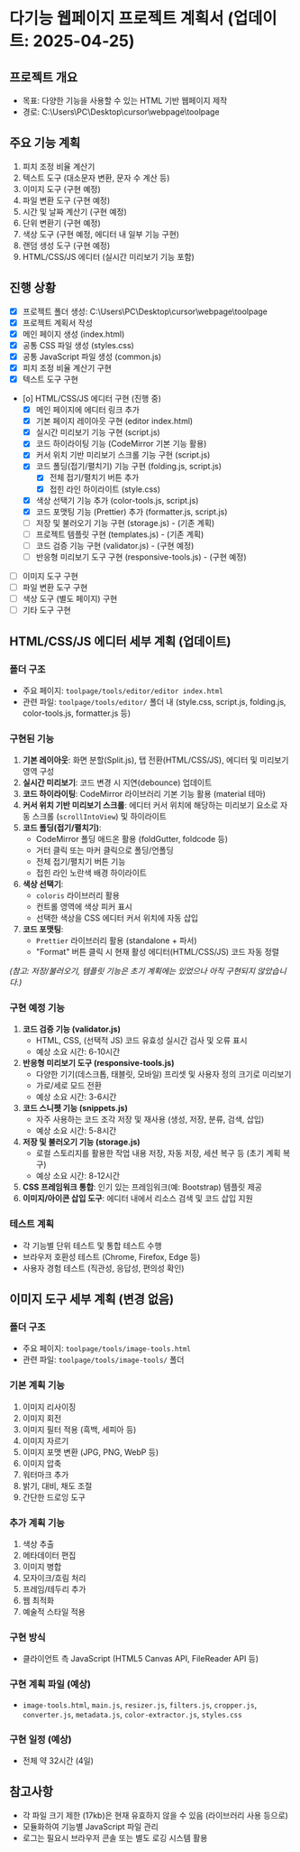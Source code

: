 # 다기능 웹페이지 프로젝트 계획서 (업데이트: 2025-04-25)

## 프로젝트 개요
- 목표: 다양한 기능을 사용할 수 있는 HTML 기반 웹페이지 제작
- 경로: C:\Users\PC\Desktop\cursor\webpage\toolpage

## 주요 기능 계획
1.  피치 조정 비율 계산기
2.  텍스트 도구 (대소문자 변환, 문자 수 계산 등)
3.  이미지 도구 (구현 예정)
4.  파일 변환 도구 (구현 예정)
5.  시간 및 날짜 계산기 (구현 예정)
6.  단위 변환기 (구현 예정)
7.  색상 도구 (구현 예정, 에디터 내 일부 기능 구현)
8.  랜덤 생성 도구 (구현 예정)
9.  HTML/CSS/JS 에디터 (실시간 미리보기 기능 포함)

## 진행 상황
- [x] 프로젝트 폴더 생성: C:\Users\PC\Desktop\cursor\webpage\toolpage
- [x] 프로젝트 계획서 작성
- [x] 메인 페이지 생성 (index.html)
- [x] 공통 CSS 파일 생성 (styles.css)
- [x] 공통 JavaScript 파일 생성 (common.js)
- [x] 피치 조정 비율 계산기 구현
- [x] 텍스트 도구 구현
- [o] HTML/CSS/JS 에디터 구현 (진행 중)
    - [x] 메인 페이지에 에디터 링크 추가
    - [x] 기본 페이지 레이아웃 구현 (editor index.html)
    - [x] 실시간 미리보기 기능 구현 (script.js)
    - [x] 코드 하이라이팅 기능 (CodeMirror 기본 기능 활용)
    - [x] 커서 위치 기반 미리보기 스크롤 기능 구현 (script.js)
    - [x] 코드 폴딩(접기/펼치기) 기능 구현 (folding.js, script.js)
        - [x] 전체 접기/펼치기 버튼 추가
        - [x] 접힌 라인 하이라이트 (style.css)
    - [x] 색상 선택기 기능 추가 (color-tools.js, script.js)
    - [x] 코드 포맷팅 기능 (Prettier) 추가 (formatter.js, script.js)
    - [ ] 저장 및 불러오기 기능 구현 (storage.js) - (기존 계획)
    - [ ] 프로젝트 템플릿 구현 (templates.js) - (기존 계획)
    - [ ] 코드 검증 기능 구현 (validator.js) - (구현 예정)
    - [ ] 반응형 미리보기 도구 구현 (responsive-tools.js) - (구현 예정)
- [ ] 이미지 도구 구현
- [ ] 파일 변환 도구 구현
- [ ] 색상 도구 (별도 페이지) 구현
- [ ] 기타 도구 구현

## HTML/CSS/JS 에디터 세부 계획 (업데이트)

### 폴더 구조
- 주요 페이지: `toolpage/tools/editor/editor index.html`
- 관련 파일: `toolpage/tools/editor/` 폴더 내 (style.css, script.js, folding.js, color-tools.js, formatter.js 등)

### 구현된 기능
1.  **기본 레이아웃**: 화면 분할(Split.js), 탭 전환(HTML/CSS/JS), 에디터 및 미리보기 영역 구성
2.  **실시간 미리보기**: 코드 변경 시 지연(debounce) 업데이트
3.  **코드 하이라이팅**: CodeMirror 라이브러리 기본 기능 활용 (material 테마)
4.  **커서 위치 기반 미리보기 스크롤**: 에디터 커서 위치에 해당하는 미리보기 요소로 자동 스크롤 (`scrollIntoView`) 및 하이라이트
5.  **코드 폴딩(접기/펼치기)**:
    * CodeMirror 폴딩 애드온 활용 (foldGutter, foldcode 등)
    * 거터 클릭 또는 마커 클릭으로 폴딩/언폴딩
    * 전체 접기/펼치기 버튼 기능
    * 접힌 라인 노란색 배경 하이라이트
6.  **색상 선택기**:
    * `coloris` 라이브러리 활용
    * 컨트롤 영역에 색상 피커 표시
    * 선택한 색상을 CSS 에디터 커서 위치에 자동 삽입
7.  **코드 포맷팅**:
    * `Prettier` 라이브러리 활용 (standalone + 파서)
    * "Format" 버튼 클릭 시 현재 활성 에디터(HTML/CSS/JS) 코드 자동 정렬

*(참고: 저장/불러오기, 템플릿 기능은 초기 계획에는 있었으나 아직 구현되지 않았습니다.)*

### 구현 예정 기능
1.  **코드 검증 기능 (validator.js)**
    * HTML, CSS, (선택적 JS) 코드 유효성 실시간 검사 및 오류 표시
    * 예상 소요 시간: 6-10시간
2.  **반응형 미리보기 도구 (responsive-tools.js)**
    * 다양한 기기(데스크톱, 태블릿, 모바일) 프리셋 및 사용자 정의 크기로 미리보기
    * 가로/세로 모드 전환
    * 예상 소요 시간: 3-6시간
3.  **코드 스니펫 기능 (snippets.js)**
    * 자주 사용하는 코드 조각 저장 및 재사용 (생성, 저장, 분류, 검색, 삽입)
    * 예상 소요 시간: 5-8시간
4.  **저장 및 불러오기 기능 (storage.js)**
    * 로컬 스토리지를 활용한 작업 내용 저장, 자동 저장, 세션 복구 등 (초기 계획 복구)
    * 예상 소요 시간: 8-12시간
5.  **CSS 프레임워크 통합**: 인기 있는 프레임워크(예: Bootstrap) 템플릿 제공
6.  **이미지/아이콘 삽입 도구**: 에디터 내에서 리소스 검색 및 코드 삽입 지원

### 테스트 계획
- 각 기능별 단위 테스트 및 통합 테스트 수행
- 브라우저 호환성 테스트 (Chrome, Firefox, Edge 등)
- 사용자 경험 테스트 (직관성, 응답성, 편의성 확인)

## 이미지 도구 세부 계획 (변경 없음)

### 폴더 구조
- 주요 페이지: `toolpage/tools/image-tools.html`
- 관련 파일: `toolpage/tools/image-tools/` 폴더

### 기본 계획 기능
1. 이미지 리사이징
2. 이미지 회전
3. 이미지 필터 적용 (흑백, 세피아 등)
4. 이미지 자르기
5. 이미지 포맷 변환 (JPG, PNG, WebP 등)
6. 이미지 압축
7. 워터마크 추가
8. 밝기, 대비, 채도 조절
9. 간단한 드로잉 도구

### 추가 계획 기능
1. 색상 추출
2. 메타데이터 편집
3. 이미지 병합
4. 모자이크/흐림 처리
5. 프레임/테두리 추가
6. 웹 최적화
7. 예술적 스타일 적용

### 구현 방식
- 클라이언트 측 JavaScript (HTML5 Canvas API, FileReader API 등)

### 구현 계획 파일 (예상)
- `image-tools.html`, `main.js`, `resizer.js`, `filters.js`, `cropper.js`, `converter.js`, `metadata.js`, `color-extractor.js`, `styles.css`

### 구현 일정 (예상)
- 전체 약 32시간 (4일)

## 참고사항
- 각 파일 크기 제한 (17kb)은 현재 유효하지 않을 수 있음 (라이브러리 사용 등으로)
- 모듈화하여 기능별 JavaScript 파일 관리
- 로그는 필요시 브라우저 콘솔 또는 별도 로깅 시스템 활용